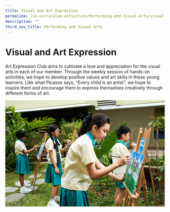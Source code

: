 ```yaml
---
title: Visual and Art Expression
permalink: /co-curriculum-activities/Performing-and-Visual-Arts/visual-and-art-expression
description: ""
third_nav_title: Performing and Visual Arts
---
```

# Visual and Art Expression
Art Expression Club aims to cultivate a love and appreciation for the visual arts in each of our member. Through the weekly session of hands-on activities, we hope to develop positive values and art skills in these young learners. Like what Picasso says, “Every child is an artist”, we hope to inspire them and encourage them to express themselves creatively through different forms of art.

![](/images/art%20expression%202.jpg)